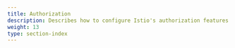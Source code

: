 ```yaml
---
title: Authorization
description: Describes how to configure Istio's authorization features.
weight: 13
type: section-index
---
```

